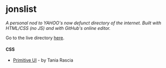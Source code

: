 # jonslist

_A personal nod to YAHOO's now defunct directory of the internet. Built with HTML/CSS (no JS) and with GitHub's online editor._  

Go to the live directory [here](https://jong9000.github.io/jonslist/).

#### CSS 
- [Primitive UI](https://github.com/taniarascia/primitive) - by Tania Rascia
